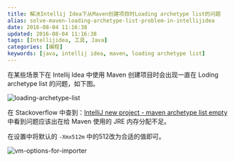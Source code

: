 ```yaml
---
title: 解决Intellij Idea下从Maven创建项目时Loading archetype list的问题
alias: solve-maven-loading-archetype-list-problem-in-intellijidea
date: 2016-08-04 11:16:38
updated: 2016-08-04 11:16:38
tags: [Intellijidea, 工具, Java]
categories: [编程]
keywords: [java, intellij idea, maven, loading archetype list]
---
```


在某些场景下在 Intellij Idea 中使用 Maven 创建项目时会出现一直在 Loding archetype list 的问题，如下图。<!--more-->

![loading-archetype-list](https://gmiimg.com/393934433978ebb24b1a42dbf28652c9.png)

在 Stackoverflow 中查到：[IntelliJ new project - maven archetype list empty](https://stackoverflow.com/questions/27893134/intellij-new-project-maven-archetype-list-empty) 中看到问题应该出在给 Maven 使用的 JRE 内存分配不足。

在设置中将默认的 `-Xmx512m` 中的512改为合适的值即可。

![vm-options-for-importer](https://gmiimg.com/396a2d7a71373d892a2137f2a884e68e.png)
